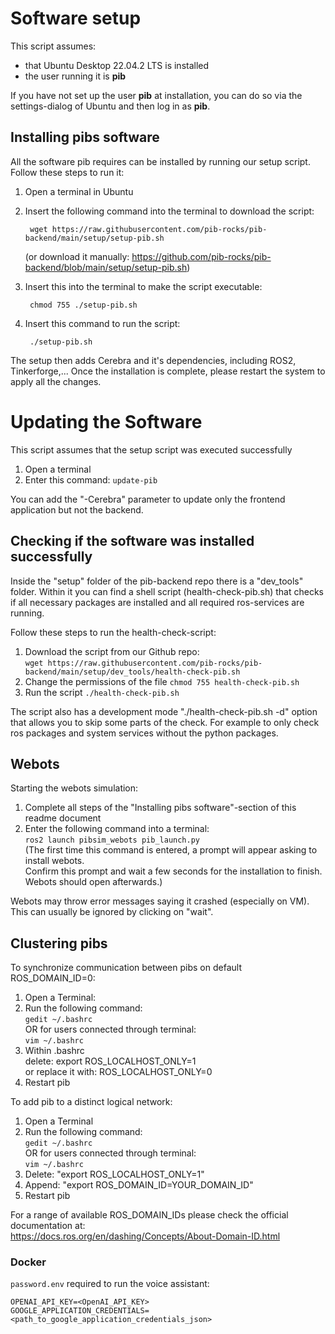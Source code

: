 # Software setup

This script assumes: 
- that Ubuntu Desktop 22.04.2 LTS is installed
- the user running it is **pib**

If you have not set up the user **pib** at installation, you can do so via the settings-dialog of Ubuntu and then log in as **pib**.

## Installing pibs software

All the software pib requires can be installed by running our setup script.
Follow these steps to run it: 

1. Open a terminal in Ubuntu

2. Insert the following command into the terminal to download the script:

        wget https://raw.githubusercontent.com/pib-rocks/pib-backend/main/setup/setup-pib.sh

	(or download it manually: https://github.com/pib-rocks/pib-backend/blob/main/setup/setup-pib.sh)

3. Insert this into the terminal to make the script executable:
   
        chmod 755 ./setup-pib.sh

4. Insert this command to run the script:

        ./setup-pib.sh

The setup then adds Cerebra and it's dependencies, including ROS2, Tinkerforge,...
Once the installation is complete, please restart the system to apply all the changes.

# Updating the Software
This script assumes that the setup script was executed successfully

1. Open a terminal
2. Enter this command: `update-pib`
   
You can add the "-Cerebra" parameter to update only the frontend application but not the backend.

## Checking if the software was installed successfully

Inside the "setup" folder of the pib-backend repo there is a "dev_tools" folder. 
Within it you can find a shell script (health-check-pib.sh) that checks if all necessary packages are installed and all required ros-services are running.

Follow these steps to run the health-check-script:
1. Download the script from our Github repo:  
	`wget https://raw.githubusercontent.com/pib-rocks/pib-backend/main/setup/dev_tools/health-check-pib.sh`
2. Change the permissions of the file `chmod 755 health-check-pib.sh`
3. Run the script `./health-check-pib.sh`

The script also has a development mode "./health-check-pib.sh -d" option that allows you to skip some parts of the check.
For example to only check ros packages and system services without the python packages.

## Webots
Starting the webots simulation:

1. Complete all steps of the "Installing pibs software"-section of this readme document
2. Enter the following command into a terminal:  
	`ros2 launch pibsim_webots pib_launch.py`  
	(The first time this command is entered, a prompt will appear asking to install webots.  
	Confirm this prompt and wait a few seconds for the installation to finish. Webots should open afterwards.)

Webots may throw error messages saying it crashed (especially on VM). This can usually be ignored by clicking on "wait".

## Clustering pibs

To synchronize communication between pibs on default ROS_DOMAIN_ID=0:

1. Open a Terminal:
2. Run the following command:  
	`gedit ~/.bashrc`  
	OR for users connected through terminal:  
	`vim ~/.bashrc`  
3. Within .bashrc  
	delete: export ROS_LOCALHOST_ONLY=1  
	or replace it with: ROS_LOCALHOST_ONLY=0  
4. Restart pib

To add pib to a distinct logical network:

1. Open a Terminal
2. Run the following command:  
		`gedit ~/.bashrc`  
	OR for users connected through terminal:  
		`vim ~/.bashrc`  
3. Delete: "export ROS_LOCALHOST_ONLY=1"
4. Append: "export ROS_DOMAIN_ID=YOUR_DOMAIN_ID"
5. Restart pib

For a range of available ROS_DOMAIN_IDs please check the official documentation at:  
https://docs.ros.org/en/dashing/Concepts/About-Domain-ID.html

### Docker 

`password.env` required to run the voice assistant:

```
OPENAI_API_KEY=<OpenAI_API_KEY>
GOOGLE_APPLICATION_CREDENTIALS=<path_to_google_application_credentials_json>
```